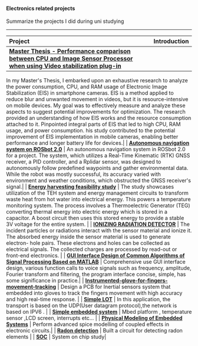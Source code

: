#### Electronics related projects

Summarize the projects I did during uni studying

------

 

| Project                                                      | Introduction                                                 |
| :----------------------------------------------------------- | :----------------------------------------------------------- |
| **[Master Thesis - Performance comparison between CPU and Image Sensor Processor when using Video stabilization plug-in](https://github.com/hhhtzq/Electronics-related-projects/blob/master/Master%20Thesis%20/Performance%20comparison%20between%20CPU%0Aand%20Image%20Sensor%20Processor%20when%20using%0AVideo%20stabilization%20plug-in.pdf)** | 
In my Master's Thesis, I embarked upon an exhaustive research to analyze the power consumption, CPU, and RAM usage of
Electronic Image Stabilization (EIS) in smartphone cameras. EIS is a method applied to reduce blur and unwanted movement in
videos, but it is resource-intensive on mobile devices. My goal was to effectively measure and analyze these aspects to suggest
potential improvements for optimization.
The research provided an understanding of how EIS works and the resource consumption attached to it.
Pinpointed integral parts of EIS that led to high CPU, RAM usage, and power consumption.
his study contributed to the potential improvement of EIS implementation in mobile cameras, enabling better performance
and longer battery life for devices.|
| **[Autonomous navigation system on ROSbot 2.0](https://github.com/hhhtzq/Electronics-related-projects/blob/master/Autonomous%20navigation%20system%20on%20ROSbot%202.0/Navigation_Group_Report.pdf)** |  An autonomous navigation system in ROSbot 2.0 for a project. The system, which utilizes a Real-Time Kinematic (RTK) GNSS receiver, a PID controller, and a Rplidar sensor, was designed to autonomously follow predefined waypoints and gather environmental data. While the robot was mostly successful, its accuracy varied with environment and weather conditions, which obstructed the GNSS receiver's signal.|
| **[Energy harvesting feasibility study](https://github.com/hhhtzq/Electronics-related-projects/blob/master/Energy%20harvesting%20feasibility%20study/fesasibility%20study.pdf)** | The study showcases utilization of the TEH system and energy management circuits to transform waste heat from hot water into electrical energy. This powers a temperature monitoring system. The process involves a Thermoelectric Generator (TEG) converting thermal energy into electric energy which is stored in a capacitor. A boost circuit then uses this stored energy to provide a stable 3V voltage for the entire system. |
| **[IONIZING RADIATION DETECTOR](https://github.com/hhhtzq/Electronics-related-projects/tree/master/ALFA-BETA-GAMMA-PARTICLE-IMAGE-PROCESSING)** | The incident particles or radiations interact with the sensor material and ionize it. The absorbed energy inside the sensor material is used to generate electron- hole pairs. These electrons and holes can be collected as electrical signals. The collected charges are processed by read-out or front-end electronics. |
| **[GUI Interface Design of Common Algorithms of Signal Processing Based on MATLAB](https://github.com/hhhtzq/Electronics-related-projects/tree/master/GUI%20Interface%20Design%20of%20Common%20Algorithms%20of%20Signal%20Processing%20Based%20on%20MATLAB)** | Comprehensive use GUI interface design, various function calls to voice signals such as frequency, amplitude, Fourier transform and filtering, the program interface concise, simple, has some significance in practice.|
| **[Instrumented-glove-for-fingers-movement-tracking](https://github.com/hhhtzq/Electronics-related-projects/tree/master/PCB%20Project/PCB-Projects)** | Design a PCB for Inertial sensors system that embedded into gloves to track the fingers movement with high accuracy and high real-time response. |
| **[Simple LOT](https://github.com/hhhtzq/Electronics-related-projects/tree/master/Sensor%20Network/submit%20WSN%20code)** | In this application, the transport is based on the UDP(User datagram protocol),the network is based on IPV6 . |
| **[Simple embedded system](https://github.com/hhhtzq/Electronics-related-projects/tree/master/mbed_project)** | Mbed platform , temperature sensor ,LCD screen, interrupts etc... |
| [**Physical Modeling of Embedded Systems**](https://github.com/hhhtzq/Electronics-related-projects/tree/master/Physical%20Modeling%20of%20Embedded%20Systems) | Perform advanced spice modelling of coupled effects in electronic circuits.|
| **[Radon detection](https://github.com/hhhtzq/Electronics-related-projects/tree/master/Radon%20detection)** | Built a circuit for detecting radon elements             |
| **[SOC](https://github.com/hhhtzq/Electronics-related-projects/tree/master/SOC)** | System on chip study|
